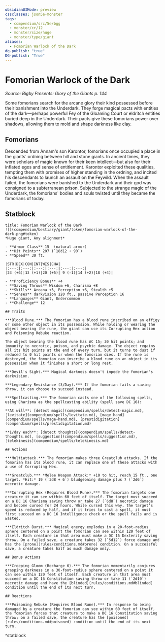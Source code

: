 ```yaml
---
obsidianUIMode: preview
cssclasses: json5e-monster
tags:
  - compendium/src/5e/bgg
  - monster/cr/12
  - monster/size/huge
  - monster/type/giant
aliases:
  - Fomorian Warlock of the Dark
dg-publish: "true"
DG-publish: "True"
---
```

# Fomorian Warlock of the Dark
*Source: Bigby Presents: Glory of the Giants p. 144*  

Some fomorians search for the arcane glory their kind possessed before their banishment into the Underdark. They forge magical pacts with entities of the dark—perhaps powerful Fey of the Gloaming Court or eldritch entities buried deep in the Underdark. Their pacts give these fomorians power over shadows, allowing them to mold and shape darkness like clay.

## Fomorians

Descended from Annam's son Karontor, fomorians once occupied a place in the giants' ordning between hill and stone giants. In ancient times, they were scholars of magic known for their keen intellect—but also for their inflated egos and sense of entitlement. Karontor exploited these qualities, tempting them with promises of higher standing in the ordning, and incited his descendants to launch an assault on the Feywild. When the assault failed, the fomorians were banished to the Underdark and their god was consigned to a subterranean prison. Subjected to the strange magic of the Underdark, the fomorians' bodies and souls twisted until they became the fomorians of today.

## Statblock

```ad-statblock
title: Fomorian Warlock of the Dark
![](compendium/bestiary/giant/token/fomorian-warlock-of-the-dark.png#token)
*Huge giant, Any alignment*

- **Armor Class** 15  (natural armor)
- **Hit Points** 207 (`18d12 + 90`)
- **Speed** 30 ft.

|STR|DEX|CON|INT|WIS|CHA|
|:---:|:---:|:---:|:---:|:---:|:---:|
|23 (+6)|13 (+1)|20 (+5)| 9 (-1)|14 (+2)|18 (+4)|

- **Proficiency Bonus** +4
- **Saving Throws** Wisdom +6, Charisma +8
- **Skills** Arcana +3, Perception +6, Stealth +5
- **Senses** darkvision 120 ft., passive Perception 16
- **Languages** Giant, Undercommon
- **Challenge** 12

## Traits

***Blood Rune.*** The fomorian has a blood rune inscribed on an effigy or some other object in its possession. While holding or wearing the object bearing the rune, the giant can use its Corrupting Hex action and Poisoning Rebuke reaction.

The object bearing the blood rune has AC 15; 30 hit points; and immunity to necrotic, poison, and psychic damage. The object regains all its hit points at the end of every turn, but it turns to dust if reduced to 0 hit points or when the fomorian dies. If the rune is destroyed, the fomorian can inscribe a blood rune on an object in its possession when it finishes a short or long rest.

***Devil's Sight.*** Magical darkness doesn't impede the fomorian's darkvision.

***Legendary Resistance (3/Day).*** If the fomorian fails a saving throw, it can choose to succeed instead.

***Spellcasting.*** The fomorian casts one of the following spells, using Charisma as the spellcasting ability (spell save DC 16):

**At will**: [detect magic](compendium/spells/detect-magic.md), [levitate](compendium/spells/levitate.md), [mage hand](compendium/spells/mage-hand.md), [prestidigitation](compendium/spells/prestidigitation.md)

**1/day each**: [detect thoughts](compendium/spells/detect-thoughts.md), [suggestion](compendium/spells/suggestion.md), [telekinesis](compendium/spells/telekinesis.md)

## Actions

***Multiattack.*** The fomorian makes three Greatclub attacks. If the fomorian has its blood rune, it can replace one of these attacks with a use of Corrupting Hex.

***Greatclub.*** *Melee Weapon Attack:* +10 to hit, reach 15 ft., one target. *Hit:* 19 (`3d8 + 6`) bludgeoning damage plus 7 (`2d6`) necrotic damage.

***Corrupting Hex (Requires Blood Rune).*** The fomorian targets one creature it can see within 60 feet of itself. The target must succeed on a DC 16 Charisma saving throw or take 27 (`6d8`) necrotic damage and become cursed for 24 hours. While cursed this way, the target's speed is reduced by half, and if it tries to cast a spell, it must first succeed on a DC 16 Intelligence check or the spell fails and is wasted.

***Eldritch Burst.*** Magical energy explodes in a 20-foot-radius sphere centered on a point the fomorian can see within 120 feet of itself. Each creature in that area must make a DC 16 Dexterity saving throw. On a failed save, a creature takes 32 (`5d12`) force damage and has the [prone](rules/conditions.md#prone) condition. On a successful save, a creature takes half as much damage only.

## Bonus Actions

***Creeping Gloom (Recharge 6).*** The fomorian momentarily conjures grasping darkness in a 30-foot-radius sphere centered on a point it can see within 120 feet of itself. Each creature in that area must succeed on a DC 16 Constitution saving throw or take 11 (`2d10`) necrotic damage and have the [blinded](rules/conditions.md#blinded) condition until the end of its next turn.

## Reactions

***Poisoning Rebuke (Requires Blood Rune).*** In response to being damaged by a creature the fomorian can see within 60 feet of itself, the fomorian forces that creature to make a DC 16 Constitution saving throw; on a failed save, the creature has the [poisoned](rules/conditions.md#poisoned) condition until the end of its next turn.
```
^statblock